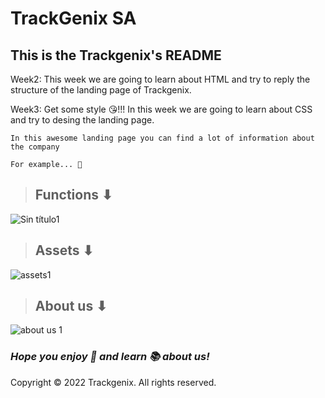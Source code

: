 # TrackGenix SA
## This is the Trackgenix's README
Week2:
This week we are going to learn about HTML and try to reply the structure of the landing page of Trackgenix.

Week3:
Get some style 😘!!! In this week we are going to learn about CSS and try to desing the landing page.

```
In this awesome landing page you can find a lot of information about the company 

For example... 🧐
```
>## Functions ⬇
![Sin título1](https://user-images.githubusercontent.com/101256186/159829003-61416703-cb8a-430e-8648-2413919526e1.png)
>## Assets ⬇
![assets1](https://user-images.githubusercontent.com/101256186/159828805-9d0d1008-ab5a-4eec-ac4c-6b4bf66b82d8.png)
>## About us ⬇
![about us 1](https://user-images.githubusercontent.com/101256186/159828182-9e0f3e9c-02cd-4bc2-982e-8eca51b1972c.png)

### _Hope you enjoy 🎉 and learn 📚 about us!_ 

Copyright © 2022 Trackgenix. All rights reserved.
